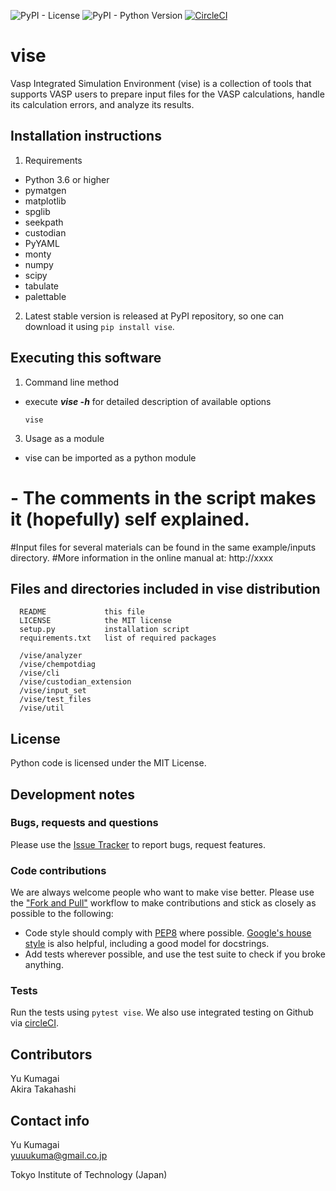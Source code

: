 ![PyPI - License](https://img.shields.io/pypi/l/vise?color=blue)
![PyPI - Python Version](https://img.shields.io/pypi/pyversions/vise)
[![CircleCI](https://circleci.com/gh/kumagai-group/vise/tree/master.svg?style=shield)](https://circleci.com/gh/kumagai-group/vise/tree/master)

vise
=========
Vasp Integrated Simulation Environment (vise) is a collection of tools that 
supports VASP users to prepare input files for the VASP calculations, handle its calculation errors, and analyze its results.

Installation instructions
---------------------------------------------------------
1. Requirements
  - Python 3.6 or higher
  - pymatgen
  - matplotlib
  - spglib
  - seekpath
  - custodian
  - PyYAML
  - monty
  - numpy
  - scipy
  - tabulate
  - palettable


2. Latest stable version is released at PyPI repository, so one can download 
it using `pip install vise`.


Executing this software
---------------------------------------------------------

1. Command line method
  - execute ***vise -h*** for detailed description of available options
    ```
    vise 
    ```

3. Usage as a module
  - vise can be imported as a python module
#  - The comments in the script makes it (hopefully) self explained.

#Input files for several materials can be found in the same example/inputs directory.
#More information in the online manual at: http://xxxx

Files and directories included in vise distribution
--------------------------------------------------------
~~~
  README             this file 
  LICENSE            the MIT license 
  setup.py           installation script
  requirements.txt   list of required packages

  /vise/analyzer     
  /vise/chempotdiag
  /vise/cli
  /vise/custodian_extension
  /vise/input_set
  /vise/test_files
  /vise/util
~~~~

License
-----------------------
Python code is licensed under the MIT License.

Development notes
-----------------
### Bugs, requests and questions
Please use the [Issue Tracker](https://github.com/kumagai-group/vise/issues) to report bugs, request features.

### Code contributions
We are always welcome people who want to make vise better.
Please use the ["Fork and Pull"](https://guides.github.com/activities/forking/) workflow to make contributions and stick as closely as possible to the following:

- Code style should comply with [PEP8](http://www.python.org/dev/peps/pep-0008) where possible. 
[Google's house style](https://google.github.io/styleguide/pyguide.html) is also helpful, including a good model for docstrings.
- Add tests wherever possible, and use the test suite to check if you broke anything.

### Tests
Run the tests using `pytest vise`.
We also use integrated testing on Github via [circleCI]().

Contributors
--------------------------------------------------------
Yu Kumagai<br>
Akira Takahashi

Contact info
---------------------------------------------------------
Yu Kumagai<br>
yuuukuma@gmail.co.jp

Tokyo Institute of Technology (Japan)

